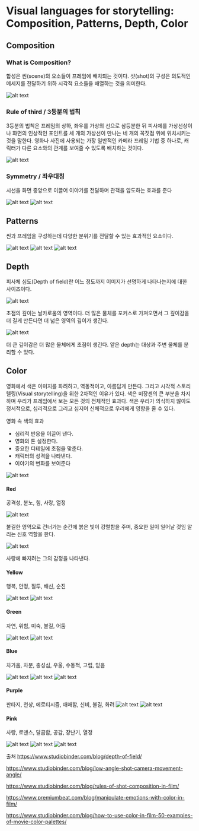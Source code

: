 # Visual languages for storytelling: Composition, Patterns, Depth, Color
## Composition
### What is Composition?
합성은 씬(scene)의 요소들이 프레임에 배치되는 것이다. 샷(shot)의 구성은 의도적인 메세지를 전달하기 위하 시각적 요소들을 배열하는 것을 의미한다.

![alt text](https://www.liveabout.com/thmb/zsl2PPtGYGlqIaAqZ49rq-koIYg=/768x0/filters:no_upscale():max_bytes(150000):strip_icc()/elements-of-composition-in-art-2577514-final-50ad016bbff54667a13db5f6f797c95d.png)

### Rule of third / 3등분의 법칙
3등분의 법칙은 프레임의 상하, 좌우를 가상의 선으로 삼등분한 뒤 피사체를 가상선상이나 화면의 인상적인 포인트를 세 개의 가상선이 만나는 네 개의 꼭짓점 위에 위치시키는 것을 말한다. 영화나 사진에 사용되는 가장 일반적인 카메라 프레임 기법 중 하나로, 캐릭터가 다른 요소와의 관계를 보여줄 수 있도록 배치하는 것이다.

![alt text](https://s.studiobinder.com/wp-content/uploads/2019/04/Rules-of-Shot-Composition-Rule-of-Thirds-Grid-min.jpg)

### Symmetry / 좌우대칭
시선을 화면 중앙으로 이끌어 이야기를 전달하며 관객을 압도하는 효과를 준다

![alt text](https://s.studiobinder.com/wp-content/uploads/2019/04/Rules-of-Shot-Composition-Balance-and-Symmetry-Wes-min.jpg)
![alt text](https://s.studiobinder.com/wp-content/uploads/2019/04/Rules-of-Shot-Composition-Balance-and-Symmetry-min.jpg)

## Patterns
씬과 프레임을 구성하는데 다양한 분위기를 전달할 수 있는 효과적인 요소이다. 

![alt text](https://external-preview.redd.it/AfzseaSJOcOmPGFqbm5q_qGliHDh9Z9rTc7aRtainXY.jpg?auto=webp&s=f3041b284c2d10ade960e3a1f7c2ea1dc5b3747e)
![alt text](https://www.readersnews.com/news/photo/201912/96921_62339_244.jpg)
![alt text](https://www.wickedhorror.com/wp-content/uploads/2019/08/cube.jpg)

## Depth

피사체 심도(Depth of field)란 어느 정도까지 이미지가 선명하게 나타나는지에 대한 사이즈이다.

![alt text](https://s.studiobinder.com/wp-content/uploads/2018/11/Depth-of-Field-Diagram-Select-Focus-StudioBinder.png)

초점의 깊이는 날카로움의 영역이다. 더 많은 물체를 포커스로 가져오면서 그 깊이감을 더 길게 만든다면 더 넓은 영역의 깊이가 생긴다.

![alt text](https://s.studiobinder.com/wp-content/uploads/2019/04/Rules-of-Shot-Composition-depth-of-field-1024x660-min.jpg)

더 큰 깊이감은 더 많은 물체에게 초점이 생긴다. 얕은 depth는 대상과 주변 물체를 분리할 수 있다. 
## Color
영화에서 색은 이미지를 화려하고, 역동적이고, 아름답게 만든다. 그리고 시각적 스토리텔링(Visual storytelling)을 위한 2차적인 이유가 있다. 색은 미장센의 큰 부분을 차지하며 우리가 프레임에서 보는 모든 것의 전체적인 효과다. 색은 우리가 의식하지 않아도 정서적으로, 심리적으로 그리고 심지어 신체적으로 우리에게 영향을 줄 수 있다.

영화 속 색의 효과
- 심리적 반응을 이끌어 낸다.
- 영화의 톤 설정한다.
- 중요한 디테일에 초점을 맞춘다.
- 캐릭터의 성격을 나타낸다.
- 이야기의 변화를 보여준다

![alt text](https://s.studiobinder.com/wp-content/uploads/2016/09/2-How-to-Use-Color-in-Film-Example-of-Movie-Color-Palette-and-Schemes-Color-Theory-Film-Monochromatic-Complementary-Analogous-and-Triadic-min.png)
#### Red
공격성, 분노, 힘, 사랑, 열정

![alt text](https://pbblogassets.s3.amazonaws.com/uploads/2016/07/RED-Ex-Machina.jpg)

불길한 영역으로 건너가는 순간에 붉은 빛이 강렬함을 주며, 중요한 일이 일어날 것임 알리는 신호 역할을 한다.

![alt text](https://pbblogassets.s3.amazonaws.com/uploads/2016/07/Her-RED.jpg)

사랑에 빠지려는 그의 감정을 나타낸다.
#### Yellow
행복, 안정, 질투, 배신, 순진

![alt text](https://pbblogassets.s3.amazonaws.com/uploads/2016/07/Wes-anderson.jpg)
![alt text](https://pbblogassets.s3.amazonaws.com/uploads/2016/07/Birdman-YELLOW.jpg)
#### Green
자연, 위험, 미숙, 불길, 어둠

![alt text](https://pbblogassets.s3.amazonaws.com/uploads/2016/08/GREEN-Machinist.jpg)
![alt text](https://pbblogassets.s3.amazonaws.com/uploads/2016/08/Gravity-GREEN.jpg)

#### Blue
차가움, 차분, 충성심, 우울, 수동적, 고립, 믿음

![alt text](https://pbblogassets.s3.amazonaws.com/uploads/2016/07/Midnight-Special-Blue.jpg)
![alt text](https://pbblogassets.s3.amazonaws.com/uploads/2016/07/BLUE-There-will-be-blood.jpg)
![alt text](https://pbblogassets.s3.amazonaws.com/uploads/2016/07/Only-God-BLUE.jpg)

#### Purple
판타지, 천상, 에로티시즘, 애매함, 신비, 불길, 화려
![alt text](https://pbblogassets.s3.amazonaws.com/uploads/2016/07/Lost-River-Purple.jpg)
![alt text](https://pbblogassets.s3.amazonaws.com/uploads/2016/07/Guardians-PURPLE.jpg)
#### Pink
사랑, 로맨스, 달콤함, 공감, 장난기, 열정

![alt text](https://pbblogassets.s3.amazonaws.com/uploads/2016/07/Grand-Buda.jpg)
![alt text](https://pbblogassets.s3.amazonaws.com/uploads/2016/08/PINK-It-Follows.jpg)
![alt text](https://pbblogassets.s3.amazonaws.com/uploads/2016/08/Scott-Pilgrim-Pink.jpg)


출처
https://www.studiobinder.com/blog/depth-of-field/

https://www.studiobinder.com/blog/low-angle-shot-camera-movement-angle/

https://www.studiobinder.com/blog/rules-of-shot-composition-in-film/

https://www.premiumbeat.com/blog/manipulate-emotions-with-color-in-film/

https://www.studiobinder.com/blog/how-to-use-color-in-film-50-examples-of-movie-color-palettes/

